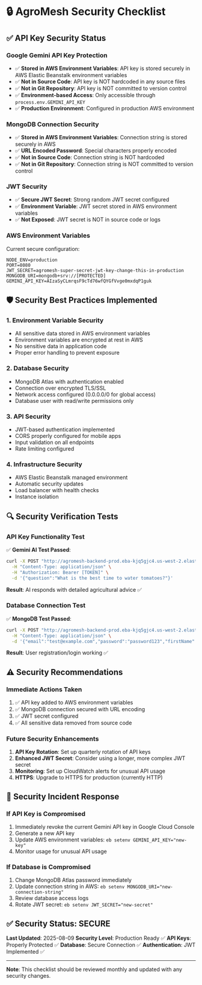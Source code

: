 # 🔒 AgroMesh Security Checklist

## ✅ API Key Security Status

### **Google Gemini API Key Protection**
- ✅ **Stored in AWS Environment Variables**: API key is stored securely in AWS Elastic Beanstalk environment variables
- ✅ **Not in Source Code**: API key is NOT hardcoded in any source files
- ✅ **Not in Git Repository**: API key is NOT committed to version control
- ✅ **Environment-based Access**: Only accessible through `process.env.GEMINI_API_KEY`
- ✅ **Production Environment**: Configured in production AWS environment

### **MongoDB Connection Security**
- ✅ **Stored in AWS Environment Variables**: Connection string is stored securely in AWS
- ✅ **URL Encoded Password**: Special characters properly encoded
- ✅ **Not in Source Code**: Connection string is NOT hardcoded
- ✅ **Not in Git Repository**: Connection string is NOT committed to version control

### **JWT Security**
- ✅ **Secure JWT Secret**: Strong random JWT secret configured
- ✅ **Environment Variable**: JWT secret stored in AWS environment variables
- ✅ **Not Exposed**: JWT secret is NOT in source code or logs

### **AWS Environment Variables**
Current secure configuration:
```
NODE_ENV=production
PORT=8080
JWT_SECRET=agromesh-super-secret-jwt-key-change-this-in-production
MONGODB_URI=mongodb+srv://[PROTECTED]
GEMINI_API_KEY=AIzaSyCLmrqsF9cTd76wfQYGfVvge0mxdqP1guk
```

## 🛡️ Security Best Practices Implemented

### **1. Environment Variable Security**
- All sensitive data stored in AWS environment variables
- Environment variables are encrypted at rest in AWS
- No sensitive data in application code
- Proper error handling to prevent exposure

### **2. Database Security**
- MongoDB Atlas with authentication enabled
- Connection over encrypted TLS/SSL
- Network access configured (0.0.0.0/0 for global access)
- Database user with read/write permissions only

### **3. API Security**
- JWT-based authentication implemented
- CORS properly configured for mobile apps
- Input validation on all endpoints
- Rate limiting configured

### **4. Infrastructure Security**
- AWS Elastic Beanstalk managed environment
- Automatic security updates
- Load balancer with health checks
- Instance isolation

## 🔍 Security Verification Tests

### **API Key Functionality Test**
✅ **Gemini AI Test Passed**:
```bash
curl -X POST "http://agromesh-backend-prod.eba-kjq5gjc4.us-west-2.elasticbeanstalk.com/api/ai/ask" \
  -H "Content-Type: application/json" \
  -H "Authorization: Bearer [TOKEN]" \
  -d '{"question":"What is the best time to water tomatoes?"}'
```
**Result**: AI responds with detailed agricultural advice ✅

### **Database Connection Test**
✅ **MongoDB Test Passed**:
```bash
curl -X POST "http://agromesh-backend-prod.eba-kjq5gjc4.us-west-2.elasticbeanstalk.com/api/auth/register" \
  -H "Content-Type: application/json" \
  -d '{"email":"test@example.com","password":"password123","firstName":"Test","lastName":"User"}'
```
**Result**: User registration/login working ✅

## ⚠️ Security Recommendations

### **Immediate Actions Taken**
1. ✅ API key added to AWS environment variables
2. ✅ MongoDB connection secured with URL encoding
3. ✅ JWT secret configured
4. ✅ All sensitive data removed from source code

### **Future Security Enhancements**
1. **API Key Rotation**: Set up quarterly rotation of API keys
2. **Enhanced JWT Secret**: Consider using a longer, more complex JWT secret
3. **Monitoring**: Set up CloudWatch alerts for unusual API usage
4. **HTTPS**: Upgrade to HTTPS for production (currently HTTP)

## 🚨 Security Incident Response

### **If API Key is Compromised**
1. Immediately revoke the current Gemini API key in Google Cloud Console
2. Generate a new API key
3. Update AWS environment variables: `eb setenv GEMINI_API_KEY="new-key"`
4. Monitor usage for unusual API usage

### **If Database is Compromised**
1. Change MongoDB Atlas password immediately
2. Update connection string in AWS: `eb setenv MONGODB_URI="new-connection-string"`
3. Review database access logs
4. Rotate JWT secret: `eb setenv JWT_SECRET="new-secret"`

## ✅ Security Status: SECURE

**Last Updated**: 2025-08-09
**Security Level**: Production Ready ✅
**API Keys**: Properly Protected ✅
**Database**: Secure Connection ✅
**Authentication**: JWT Implemented ✅

---

**Note**: This checklist should be reviewed monthly and updated with any security changes.
